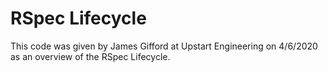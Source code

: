 # RSpec Lifecycle

This code was given by James Gifford at Upstart Engineering on 4/6/2020 as an
overview of the RSpec Lifecycle.
